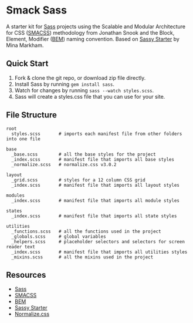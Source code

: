 # Smack Sass
A starter kit for [Sass](http://sass-lang.com) projects using the Scalable and Modular Architecture for CSS ([SMACSS](smacss.com)) methodology from Jonathan Snook and the Block, Element, Modifier ([BEM](https://en.bem.info/method/definitions)) naming convention. Based on [Sassy Starter](https://github.com/minamarkham/sassy-starter) by Mina Markham.

## Quick Start
1. Fork & clone the git repo, or download zip file directly.
2. Install Sass by running ```gem install sass```.
3. Watch for changes by running ```sass --watch styles.scss```.
4. Sass will create a styles.css file that you can use for your site.

## File Structure

```
root
  styles.scss       # imports each manifest file from other folders into one file

base
  _base.scss        # all the base styles for the project
  _index.scss       # manifest file that imports all base styles
  _normalize.scss   # normalize.css v3.0.2

layout
  _grid.scss        # styles for a 12 column CSS grid
  _index.scss       # manifest file that imports all layout styles

modules
  _index.scss       # manifest file that imports all module styles

states
  _index.scss       # manifest file that imports all state styles

utilities
  _functions.scss   # all the functions used in the project
  _globals.scss     # global variables
  _helpers.scss     # placeholder selectors and selectors for screen reader text
  _index.scss       # manifest file that imports all utilities styles
  _mixins.scss      # all the mixins used in the project
```
## Resources
* [Sass](http://sass-lang.com/)
* [SMACSS](https://smacss.com/)
* [BEM](https://en.bem.info/method/definitions)
* [Sassy Starter](https://github.com/minamarkham/sassy-starter)
* [Normalize.css](http://necolas.github.io/normalize.css/)
